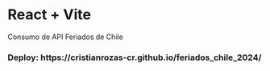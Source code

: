 # React + Vite

<p>Consumo de API Feriados de Chile</p>
<h3>Deploy: https://cristianrozas-cr.github.io/feriados_chile_2024/</h3>
